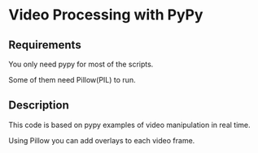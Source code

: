 Video Processing with PyPy
==========================

Requirements
------------

You only need pypy for most of the scripts.

Some of them need Pillow(PIL) to run.

Description
-----------

This code is based on pypy examples of video manipulation in real time.

Using Pillow you can add overlays to each video
frame.
